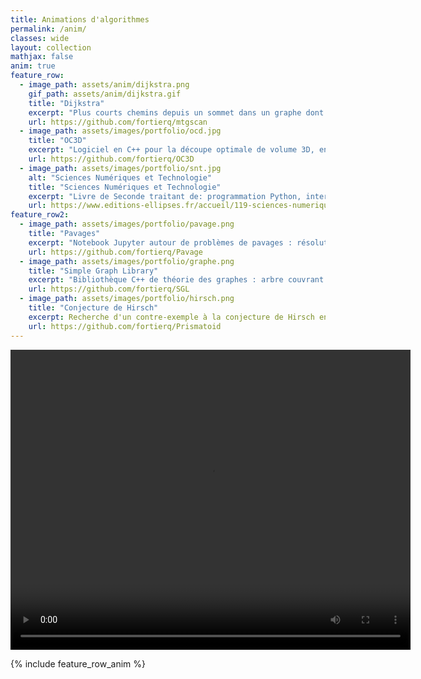 ```yaml
---
title: Animations d'algorithmes
permalink: /anim/
classes: wide
layout: collection
mathjax: false
anim: true 
feature_row:
  - image_path: assets/anim/dijkstra.png
    gif_path: assets/anim/dijkstra.gif
    title: "Dijkstra"
    excerpt: "Plus courts chemins depuis un sommet dans un graphe dont les poids sont positifs"
    url: https://github.com/fortierq/mtgscan
  - image_path: assets/images/portfolio/ocd.jpg
    title: "OC3D"
    excerpt: "Logiciel en C++ pour la découpe optimale de volume 3D, en minimisant l'aire de section. Pour cela, on décompose le volume en tétraèdres puis on applique un algorithme min cost - max flow sur le graphe dual."
    url: https://github.com/fortierq/OC3D
  - image_path: assets/images/portfolio/snt.jpg
    alt: "Sciences Numériques et Technologie"
    title: "Sciences Numériques et Technologie"
    excerpt: "Livre de Seconde traitant de: programmation Python, internet, réseaux sociaux, géolocalisation, photographie numérique..."
    url: https://www.editions-ellipses.fr/accueil/119-sciences-numeriques-et-technologie-seconde-nouveaux-programmes-9782340033658.html
feature_row2:
  - image_path: assets/images/portfolio/pavage.png
    title: "Pavages"
    excerpt: "Notebook Jupyter autour de problèmes de pavages : résolution par programmation linéaire et petits exercices."
    url: https://github.com/fortierq/Pavage
  - image_path: assets/images/portfolio/graphe.png
    title: "Simple Graph Library"
    excerpt: "Bibliothèque C++ de théorie des graphes : arbre couvrant minimal, plus court chemin, flot maximum... Utilisation de la programmation orientée objet et de templates."
    url: https://github.com/fortierq/SGL
  - image_path: assets/images/portfolio/hirsch.png
    title: "Conjecture de Hirsch"
    excerpt: Recherche d'un contre-exemple à la conjecture de Hirsch en utilisant le SMT-solver Z3 en C++. La conjecture de Hirsch affirme que le diamètre d'un polytope de dimension $$d$$ avec $$n$$ faces est inférieur à $$n - d$$.
    url: https://github.com/fortierq/Prismatoid
---
```


<center>
<video width="640" height="480" controls autoplay loop>
  <source id="anim" type="video/mp4" src="">
  Your browser does not support the video tag.
</video>
</center>

{% include feature_row_anim %}

<!-- {% include feature_row id="feature_row2" %} -->
